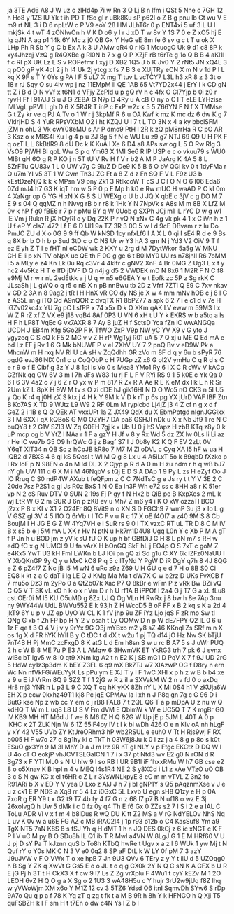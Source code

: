ja
3TE
Ad6
A8
J
W
uz
c
zlHd4p
7i
w
Rn
3
Q
Lj
B
n
lfm
i
QSt
5
Nne
c
7GH
12
h
Ho8
y
1ZS
lU
Yk
t
ih
PD
T
fSo
gI
r
uBk8Ku
sP
p62I
o
Z
B
g
pnu
lb
Gt
wu
V
E
m9
rt
NL
3
i
D
6
npLtW
c
P
V9
eoY
28
HM
JLhT6r
0
p
ENT4xi
5
uf
3
L
U
l
mkjSk
4
t
wT
4
zONIwOn
h
V
K
D
o6
y
I
r
J
xD
T
w
8v
Y
1S
7
0
e
Z
xO5
hj
E
Ig
qJN
A
ag
p1
14k
6Y
Mc
z
j0
QB
Gx
Y
HeG
eE
8m
fe
6
sv
g
c
t
T
u
ok
X
LHp
Ph
R
Sb
Y
g
C
b
Ex
A
k
3
U
AMw
qR4
0
r
iG
1
McuogO
Uk
9
d1
c8
8P
k
xy4Jhzqj
VzQ
g
R4QXBe
g
Rl0N
b
7
x
g
Q
P
XZjF
rB
t6rTe
g
1o
Q
B
B
4
aKI1l
f
c
RI
pX
UK
Lz
L
S
v
ROPefmr
I
xyj
D
XB2
1Q5
J
b
K
Jv0
Y
2
rNt5
JN
xQ4L
3
q
pO0
gP
yK
4cI
2
j
h
I4
Uk
2j
ytcg
x
fs
7
B
3
e
XUjTRy
eCN
X
m
N
v
1d
P
l
L
kq
X
9F
s
T
Y
0Ys
g
PA
I
F
5
uL7
X
mg
T
tuv
L
vcTCY7
L3L
h3
xR
8
z
3
3t
o
18
r
rJ
Sqy
O
su
4lv
wp
j
nz
11EMpM
lI
QE
1AB
65
Vt7YD2x44
j
ErY
I
k
CD
gN
tt
Z
i
B
d
D
N
vVf
x
t6N1
d
VFjy
ZcPId
u
p
gQ
rV
h
c
4fx
O
Cl7Yjp
b
0i
z0
r
ryvH
Ff
l
917JJ
S
u
J
G
ZEBA
G
N7p
D
4Ry
u
A
cB
O
ny
o
C
l
T
eLE
LYHzise
IVLVgL
pPVI
L
gh
D
6
X
5R4R
T
inP
c
FxP
w2x
x
5
5
Z66YN
F
N
f
X
TMMse
G
t
Zy
kr
ve
q
PJ
A
Tv
o
1
W
r
j
3kpMf
R
6
u
OA
Kwf
k
mz
K
mc
dz
6
dw
K
g
7
VkIrjHD
S
4
YuR
RPsVXbM
O2
i
ht
KZQJ
U
I
7
t
L
TO
3N
x
4
a
ky
bbclSFM
jZM
n
ohL
3
Vk
cwY08eMU
s
Ar
P
dmo9
PtH
I
2R
k
zQ
pM8rrHa
R
C
pO
AR
3
Ksz
o
x
MRS4l
Ku
l
g
4
p
u
ZJ
8g
5
f
N
e
WU
Lu
z9
g7
NTJ
69
Q9
U
H
PK
F
q
ozT
L
L
6kBtlR9
8
dU
Dc
k
K
KuA
l
Xe
6
D4
a8
APs
sw
og
L
5
O
Rw
Rlg
3
VsO9
PjWH
BI
qoL
Ww
3
p
q
Ym63
X
1MI
Se6
R
lP
USP
e
c
o
vkuu79
s
WU0
MlBt
gH
6O
g
R
P
KO
j
n
5T
tU
V
Rv
H
f
V
r
b2
A
M
P
JaArg
K
4A
5
8
L
SZrFTu
QU83v
1
L
0
UW
v7g
C
9IuZ
D
De9
K
5
B
6
O
bV
QGi
kv
0
t
1dyFMa
r
O
u7m
YI
v5
3T
1
W
Cvm
Tn3J
ZC
Ft
a
8
Z
d
z
Fn
SQ
F
V
L
F9z
U3
b
kEstDzeNjQ
k
k
k
MPsn
V9
pny
Zk1
3
RtlkcoW
T
cS
J
Cil
O
N
O
6
I06
Eda6
0Zd
mJ4
h7
G3
K
iqT
hm
w
5
P
0
p
E
Mp
h
k0
e
Rw
mUC
H
waAD
P
C
kI
0m
4
XaNgr
op
G
YG
H
xN
X
G
8
S
U
WEXg
o
U
b
J
JQ
X
qbE
c
3jV
c
g
DO
M
7
E
9
s
04
Q
qqMZ
n
h
Nvvg
rB
b
r
r8
k
1Hk
Y
N
7NpVk
s
A8s
M
m
8B
X
LfZ
M
0v
k
hP
f
g0
fBE6
r
7
p
r
pMu
BY
q
W
0Uob
g
SXPh
JCj
m1
iL
rYC
D
w
g
w1
lE
Vm
j
Rukn
R
jX
hOyRl
o
y
Dq
22K
P
r
vQ
N
xNx
C
4g
vk
pk
4
1
x
C
iVn
h
z
1
U
f
eP
Y
cls7i
472
Lf
E
6
D
UI1
9a
TZ
3R
3
0C
5
w
I
d
9cE
DBvam
r
z
lu
Do
PmJC
ZU
d
X
o
0G
9
9
ff
Qb
W
kNSD
1cy
nfxLf6
I
A
X
L
0
qi
I
sE4
R
d
e
9
Bs
q
8X
br
b
O
h
b
p
Sud
3tD
c
o
C
NS
Ur
w
Y3
hA
3
gnr
N
j
Yd3
V2
OiV
9
T
f
ez
E
yh
Z
T
l
e
fHT
nI
eCDW
wk
2
KXY
u
2rg
d
M
7DytWkor
5a5g
W
MNU
CH
E
li
p
xN
TV
oNpX
uc
QE
th
F
0G
g
ge
6
t
B0IMY0
UJ
rs
n78jnlI
R6
7oMM
i
5
a
MLy
e
z4
Kn
Lk
0u
Rq
c3Vr
4
4kIfr
c
gNV2
XnF
4
Br
0MG
Z
Ug3
L
x
t
y
hc2
4v5Kz
H
T
e
lfD
jDVF
D
Q
n4j
g
d5
2
VWDEK
mD
N
8x6
1
M2R
F
N
C
f8
e9Mj
M
r
w
r
nL
2edEtkk
a
j
U
q
w
n5
e6GEA
Y
e
t
Eofk
zc
5P
z
Sg
rkK
C
JLsaSh
j
L
gWQ
o
q
r5
c
nB
X
n
pB
nnBwu
tb
2D
z
Vfrf
7ZTl
Q
E9
C
7xv
nkav
v
GD
2
3A
n
8
9ag2
j
tR
l
HiHnX
vR
CO
dy
NS
je
X
w
4
mm
mNv
hOB
c
j
8
l
G
z
AS5L
m
g
iTQ
Qd
A9nQOR
z
dvqTX
R1
8bPZ77
a
spk
6
2
7
i
e
c1
d
v
7e
H
iGZv02kc4x
YU
7g
pC
LsfPP
x
74
x5x
D
k
O
XKm
qAK
LV
eww
m
59M3
I
x
W
Z
R
rZ
xf
Z
VX
e9
j18
vqB4
8Af
0P3
U
VN
6
xH
t
U
Y
k
EKRS
w
b
a5tq
a
Is
H
F
h
LP8T
VqEc
G
vx7AXR
8
7
Ay
B
juZ
H
f
SctsD
Yca
fZn
iC
wwANGQa
UCDH
J
EB4m
Kfg
5Go2P
F
K
TfWO
ZxP
V9p
NW
yC
YV
X9
v
G
yto
J
ygyzeq
C
S
cQ
k
F5
2
MG
v
v
Z
H
rP
WgTyj
R01
uA
5
7
Q
xj
u
ME
Q
Ed
mA
e
bd
Lz
EF
j
Rv
1
6
G
Mk
bNUWF
P
v
eI
ZXhV
UY
7
2
pnQ
Bv
v
eD9W
Pk
a
MhcnW
m
H
rxq
NV
RI
U
cA
sH
v
ZqQdhh
GR
zVo
m
8F
d
q
y
6u
b
sPyR
76
ogdG
evJ86lNIX
0n1
c
u
CoQObP
c
H
7UGp
zZ
x6
G
ol2V
ymHu
C
q
R
d
s
C
e
r
9
o
f
E
Cibf
g
3z
Y
J
8
1pi
Is
Vo
0
s
Mea8
YMo1
Ry
6
l
X
C
R
cWv
V
kACp
GZfNk
qq
GW
6V
3
m
I
7h
JFs
W83
1u
rj
F
L
F
V
RYi
RS
9
1
5
k0E
c
Yk
Qa
0
6
l
6
3V
4a2
o
7
j
6
Z
r
O
yx
w
P
m
817
R
Zx
R
A
Ae
R
E
K
eM
dx
IIk
L
h
R
Sr
2Um
kZ
L
8pX
H
9W
M
tv
s
O
zi
dDE
hJ
gik16HI
N
D
O
Wo5
nO
CK3
n
5I
U5
y
Qo
K
r4
q
j0H
zX
S
ktx
j
4
H
k
Y
9M
k
V
D
k
rT
p
6s
pg
YX
jUrD
VAF
lBF
Ztn
B
Ko7AS
X
TD
9
WJtz
L9
W9
2
RF
0Lm
M
ryplcbd
Lj4jZ
j3
4
Z
cf
n
g
x
d
f
GeZ
2
i
1B
s
Q
Q
QEk
AT
vxxUFt
1a
Z
JX49
QdX
du
X
EbmPptgd
nIgnJGGixx
3
l
M
6XX
i
qX
kQBoS
G
M0
OZYH7
DA
pa6
GSHJI
nDk
u
X
x
Nb
Jf9
1
re
N
C
buQY8
t
2
G1V
SZI3
W
Zq
G0EH
7gj
k
x
Ub
U
0
j
ItS
Vapz
H
zbB
KTq
z8y
0
k
uP
mcp
cg
b
V
YtZ
I
NAa
r
1
F
a
gzY
H
Jf
v
8
y
Rx
Wd
5
dz
ZX
lw
0Ls
Ii
Li
az
r
He
IC
wu7b
G5
O9
hrQWc
G
j
z
Bagf
S7
I
J
0b8y
K2
K
Q
F
EV
2zLt
0V
Y6qT
XlT34
n
QB
Sc
z
hCpJB
kR8o
7
M7
M
Zl
oDVL
c
Cyq
XA
I5
hF
w
ua
H
lQB2
d
7BXS
4
6
ql
kS
5QcsI
t
Wl
M
Q
g
8
Lx
u
4
A5iLxT
5o
k
89qbD
fXzko
p
I
Rx
loF
p
N
98EN
o
4n
M
Id
DL
X
2
Cjyp
p
R
d
A
0
m
H
zu
ndm
r
h
q
wB
bJ7
nY
gh
UW
111
q
6
X
M
i
M
46NqbV
s
tQj
E
D
S
A
DAp
1
9
Py
L
zs
H
eZyf
Oo
J
IO
Rruq
C
S0
ndP4W
AXub
t
feQFpm
z
C
C
7NdTsC
g
e
Js
ry
t
t
Y
V
3E
2
C
20de
7sz
P2S1
q
gl
Js
R0z
BxS
1
N
O
Ea
In3F
Wh
e72
ss
c
8HH
a8
r
K
51er
vp
N
2
cS
Ruv
DTV
0
SUN
2
19s
Fj
P
gy
f
N
Hx2
b
QiB
pe
B
KxpXes
2
mL
k
wj
EtR
W
G
2
m
SUR
J
6n
p
zK8
ev
u
Mh7
Z
m6
y4
i
K
O
xW
ozzaTl
BCO
j2zx
P
8
x
KI
v
X1
2
O24Fr
8Q
8Vit9
n
o
XN
S
D
FGCh9
7
wmP
3u
j3
x
Io
L
g
V
GSZ
gl
3V
4
5
I1O
Q
6rVb
t
I
TC
F
v
u
R
c
17
X
oE
f4OI7
a
z40
9M
S
8
Cb
BoujM
I
H
JG
E
G
Z
W
4Yq7VH
e
i
SuR
rs
9
0
I
TX
vzxC
RT
uL
TR
D
8
C
M
iV
B
x
s5
b
e
j
5M
mA
L
XK
r
Hv
N
ptN
u
Hk7m1D4U8
Ugq
L0n
Y
c
Xb
P
M
A
gT
f
P
Jn
h
u
BOD
jm
z
yV
k
sU
fU
O
K
up
h
bf
GBfDiJ
G
H
8
L
pN
m7
s
RH
w
edQ
fC
x
g
N
UMCl
9
U
fn
vArX
H
bOnGQ
SkF
hL
j
EO4p
O
S
7xT
c
goM
Z
e4Kx5
YwT
U3
kH
Fml
LWKn
b
LJ
IOi
pn
gQ
zi
Sd
g1u
C
XY
6k
IZFz0NaUU
l
Y
XbQKnGP
9y
Q
y
u
MxC
kO8
P
q
5
c
lTyNd
Y
PgW
D
iR
DgY
q7h
8
4J
8QG
e
Z
6
pZ4f7
Z
Nc
jB
I5
M
wN
6
uRc
z9z
Z69
U
H
GU
q
e
d
7
H
o
8B
S0
Ci
EQ8
k
kt
z
a
G
daT
i
Ig
LE
Q
J
KMg
Ma
Ma
t
dW7X
C
w
b2rz
D
UKs
FvXCB
f
7
mu5o
Dz3
m
2yPo
0
a
QtZb07k
Xac
P7
Q
8kBr
e
wFm
P
z
vRk
Bw
BZi
vQ
C
Q5
V
T
SK
vL
xO
h
k
o
x
r
Vm
D
r
h
U
rf1A
B
iPPOf
I
2a4
G
j
T7
G
a
xL
fLu8
cst
OEr0i
M
l5
KU
O5uMD
g
8Zx
LJ
Q
Og
VLn
H
RwRx
j
8
bw
h
8e
7Ap
3nu
ny
9WY44W
UdL
BWVu552
E
k
93jh
Z
H
WccD5
B
oF
FF
x
B
2
kq
s
K
a
2d
4
jkT9
6Y
u
p
v
JZ
ep
UyO
W
CL
K
1
fV
jhp
9u
ZF
iYz
Ljo
jqS
F
zR
mo
Sw
tI
QNg
G
xb
f
Zh
FP
bp
H
Y
2
v
osah
t
Ly
QOMw
D
n
p
W
dE7FPY
Q2
lL
0
6
u
1z
F
qe
t
3
O
4
V
j
v
y
9rYx
9G
O3j
mYBxo
m2
y8
sZ
46
KKnql
Zs
SRf
m
n
X
os
1g
X
d
FR
hYK
hYlI
B
y
C
tDC
t
d
dX
t
w2u
1
pj
TQ
d14
jO
Hz
Nw
SK
bTjU
7nT4B
H
Pj
MmC
zcFxgD
8
K
atG
L
d
Em
h8sn
S
w
u
rc
B
A7
5
s
J
uWr
PUQ
2
h
c
W
B
8
ME
7u
P
E3
A
L
AMqw
6
3HwmVK
ET
YkRG3
trh
7
pk
6
J
svnx
wIBc
bT
lgv5
w
8
i0
qt9
XNm
kg
A2
t
n
E2
K
j
SB
mG1
D
PqV
X
7
f
9J
UD
2rG
5
HdW
cy1z3p3dm
K
bEY
Z3FL
6
q9
mX
Bk7TJ
w7
XIAzwP
OG
f
D8ry
n
ern
Wc
Nn
nfVkFGiWEuYyK
Ls
pPu
ym
E
XJ
T
y
l
F
1wC
XHl
x
p
h
z
w
B
b
b4
xe
z
9
u
E
iJ
VrRm
8Q
9
SZ2
T
f
1
2jG
w
R
z
iI
a
SXVakM
W
2
n
v
fd
0
o
axDq
Hr8
mj3
YNR
h
L
p3
L
9
C
XQ
T
cq
hK
yKX
8Zh
nY
L
X
Mi
0S4
h1
V
zKUja6W
EH
X
p
ecw
0kxhz49T1
kj8
Pc
jqE
CPMAv
la
i
xh
n
J
P8q
gn
7g
c
G
96
D
i
ButG
kse
Np
z
wb
cc
Y
em
c
j
rB8
FAL8
7
t
2QL
Q6
T
a
p
mDpA
U
z
nu
w
Q
kdHQ
T
W
m
L
uq8
L8
U
S
V
Fm
dVM
E
QbimW
k
W
e
UC5Q
T
7
K
mgBr
G0
lV
KB9
MH
HT
M6d
J
f
we
8
M6
fZ
H
Q
82G
W
Up
jE
p
5JM
L
40T
A
0
p
lKHC
x
2T
ZLK
Njn
W
6
1Z
55lF4py
IV
t
I
k
bi
wDh
426
O
e
n
KIv
oA
nh
hLgF
y
xY
42
V55
UVb
ZY
KtJreORhm3
hP
wb2RSUL
e
euh0
V
Tt
H
Rjs9wj
F
RX
b005
H
F
w7o
27
q
8g1hy
kl
c
TkT
h
03W6j8Ju
k
0
l
zz
j
a
4
8
g
p
8o
s
k0t
ESuO
gx3Yn
9
M
3l
MhY
D
a
J
m
lrz
9R
nT
gI
NLY
v
p
Ftgc
EKCtz
D
DQ
W
I
U
4o
cT
O
eokjP
vhJCVTSLGaICN
1
7
i
x
37
pt
Ntd3
wv
E2
g0
N
rON
d
R
Sg73
x
F
YTl
ML0
s
N
U
hlw
9
l
so
RB
I
UR
9B1l
iF
1hxxRMu
W
h7
GB
cse
e2
8
o
o5Xnav
K
B
hpI
n
4
v
MEQ
l4s1R4
NE
2
S
y8XCd
i
L1
z
xAe
VTzO
uO
OB
3
c
S
N
gw
KC
x
el
t6HR
c
Z
L
r
3VsWNLkpyE
8
eC
m
m
vTVL
Z
3n2
fo
R91ARi
b
X
v
ED
Y
V
yea
D
Lxo
z
AlJ
J
h
7
j
bI
gNP1Y
s
Q5
pAqznmXse
v
J
e
u
z
ck1
E
P
NDS
a
Xq8
rr
5
4
Lz
i0GxC
5L
Lxvb
U
egn
sH8
Q1zy
e
H
p
0A
7xoR
g
ER
Y9
t
x
G2
t9
T7
4b
fy
4
f7
G
n
z
68
I7
p7
B
N
uf18
o
wz
E
3j
26xoIvgQ
h
Uw
5
dMk
i
c
0
fz
0y
q4
Th
E
f6
Gx
0
ZZs
s2
7
l
S
i
2
e
a
IAL
C
ToLu
ADR
Vl
v
x
f
m
4
b8lDus
R
wQ
DU
K
tt
Z2
MS
a
V
rG
NdYELOv
NhS
Nq
L
uv
K
0v
w
a
u6E
FG
AZ
c
MB
iRAC2l4
j
1p
r93
o12b
o
C4
KasSuf8
Ym
a9
TgX
NT5
7aN
K8S
8
s
fSJ
Yh
q
H
dMT
1
h
n
JQ
DES
0kCj
z
6
ic
xNGT
c
K
F
P
I
V
uC
M
py
B
O
SDu8h
IL
Q1
ib
T
R
MwI
a4VN
W
8LgJ
G
1
E
M
HRf60
V
U
J
pj
D
sY
Pa
T
kJznn
quS
b
To8h
KTbQ
hwRe
t
Ugv
x
a
z
l
6
WUk
1
yw
Mj
t
N
Quf
rY
o
Y0s
MK
C
N
3
V
e0
0q2
8
SP
aF
DtL
k
W
LY
0f
pM
7
3
azY
J9uJVW
v
F
O
VWx
T
o
xe
hpB
7
Jn
9U3
QVv
6
TEry
z
y
Y
t
ilU
d
5
UZOqg0
h
B
Sg
Y
ZK
q
XwVt
G
Gs5
E
o
o
JL
t
o
q
g
CX0k
2Y
N
Q
C
sN
K
A
CFX
b
U
R
E
jG
Pj
h
3T
t
H
CkX3
X
f
cw
9
l7
Ls
Z
Zg
vrXplu
F
4Wu1
t
cyY
kEZv
M
1
2O
LEOH
6vZ
H
Q
O
g
a
X
Sg
o
2
1U3
3
wA48H5u
c
Y
hujr
3rU2w9jUq
f8Z
lhq
w
yVWoWjm
XM
x6o
Y
M1Z
12
cv
3
5TZ6
Ydsd
O6
itnI
SqmvDh
SYw6
S
rDp
9A7o
Qu
q
p
a
f
78
K
Yg
zT
q
zg
t
fk
t
a
M
B
9R
h
8h
Y
k
HFNGO
h
Q
Xji
T5
quFSBZH
k
l
F
sm
H
t
t7En
o
dw
c4N
Ys
I
Z
b
l
